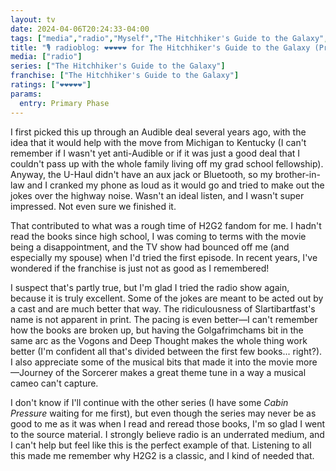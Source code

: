 ```yaml
---
layout: tv
date: 2024-04-06T20:24:33-04:00
tags: ["media","radio","Myself","The Hitchhiker's Guide to the Galaxy","BBC Radio","Douglas Adams","Cabin Pressure"]
title: "🎙️ radioblog: ❤️❤️❤️❤️❤️ for The Hitchhiker's Guide to the Galaxy (Primary Phase)"
media: ["radio"]
series: ["The Hitchhiker's Guide to the Galaxy"]
franchise: ["The Hitchhiker's Guide to the Galaxy"]
ratings: ["❤️❤️❤️❤️❤️"]
params:
  entry: Primary Phase
---
```

I first picked this up through an Audible deal several years ago, with the idea that it would help with the move from Michigan to Kentucky (I can't remember if I wasn't yet anti-Audible or if it was just a good deal that I couldn't pass up with the whole family living off my grad school fellowship). Anyway, the U-Haul didn't have an aux jack or Bluetooth, so my brother-in-law and I cranked my phone as loud as it would go and tried to make out the jokes over the highway noise. Wasn't an ideal listen, and I wasn't super impressed. Not even sure we finished it.

That contributed to what was a rough time of H2G2 fandom for me. I hadn't read the books since high school, I was coming to terms with the movie being a disappointment, and the TV show had bounced off me (and especially my spouse) when I'd tried the first episode. In recent years, I've wondered if the franchise is just not as good as I remembered!

I suspect that's partly true, but I'm glad I tried the radio show again, because it is truly excellent. Some of the jokes are meant to be acted out by a cast and are much better that way. The ridiculousness of Slartibartfast's name is not apparent in print. The pacing is even better—I can't remember how the books are broken up, but having the Golgafrimchams bit in the same arc as the Vogons and Deep Thought makes the whole thing work better (I'm confident all that's divided between the first few books... right?). I also appreciate some of the musical bits that made it into the movie more—Journey of the Sorcerer makes a great theme tune in a way a musical cameo can't capture.

I don't know if I'll continue with the other series (I have some *Cabin Pressure* waiting for me first), but even though the series may never be as good to me as it was when I read and reread those books, I'm so glad I went to the source material. I strongly believe radio is an underrated medium, and I can't help but feel like this is the perfect example of that. Listening to all this made me remember why H2G2 is a classic, and I kind of needed that.
